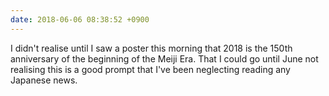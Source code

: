 ```yaml
---
date: 2018-06-06 08:38:52 +0900
---
```

I didn't realise until I saw a poster this morning that 2018 is the 150th anniversary of the beginning of the Meiji Era. That I could go until June not realising this is a good prompt that I've been neglecting reading any Japanese news.
